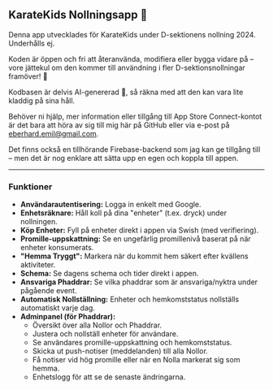 ## KarateKids Nollningsapp 🥋 

Denna app utvecklades för KarateKids under D-sektionens nollning 2024. Underhålls ej.

Koden är öppen och fri att återanvända, modifiera eller bygga vidare på – vore jättekul om den kommer till användning i fler D-sektionsnollningar framöver! 🚀

Kodbasen är delvis AI-genererad 🤖, så räkna med att den kan vara lite kladdig på sina håll.

Behöver ni hjälp, mer information eller tillgång till App Store Connect-kontot är det bara att höra av sig till mig här på GitHub eller via e-post på [eberhard.emil@gmail.com](mailto:eberhard.emil@gmail.com).

Det finns också en tillhörande Firebase-backend som jag kan ge tillgång till – men det är nog enklare att sätta upp en egen och koppla till appen.

---

### Funktioner

*   **Användarautentisering:** Logga in enkelt med Google.
*   **Enhetsräknare:** Håll koll på dina "enheter" (t.ex. dryck) under nollningen.
*   **Köp Enheter:** Fyll på enheter direkt i appen via Swish (med verifiering).
*   **Promille-uppskattning:** Se en ungefärlig promillenivå baserat på när enheter konsumerats.
*   **"Hemma Tryggt":** Markera när du kommit hem säkert efter kvällens aktiviteter.
*   **Schema:** Se dagens schema och tider direkt i appen.
*   **Ansvariga Phaddrar:** Se vilka phaddrar som är ansvariga/nyktra under pågående event.
*   **Automatisk Nollställning:** Enheter och hemkomststatus nollställs automatiskt varje dag.
*   **Adminpanel (för Phaddrar):**
    *   Översikt över alla Nollor och Phaddrar.
    *   Justera och nollställ enheter för användare.
    *   Se användares promille-uppskattning och hemkomststatus.
    *   Skicka ut push-notiser (meddelanden) till alla Nollor.
    *   Få notiser vid hög promille eller när en Nolla markerat sig som hemma.
    *   Enhetslogg för att se de senaste ändringarna.
